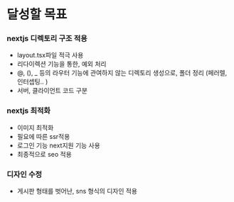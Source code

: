 # 달성할 목표
### nextjs 디렉토리 구조 적용
- layout.tsx파일 적극 사용
- 리다이렉션 기능을 통한, 예외 처리 
- @, (), _ 등의 라우터 기능에 관여하지 않는 디렉토리 생성으로, 폴더 정리 (페러렐, 인터셉팅.. )
- 서버, 클라이언트 코드 구분

### nextjs 최적화
- 이미지 최적화
- 필요에 따른 ssr적용
- 로그인 기능 next지원 기능 사용
- 최종적으로 seo 적용

### 디자인 수정
- 게시판 형태를 벗어난, sns 형식의 디자인 적용